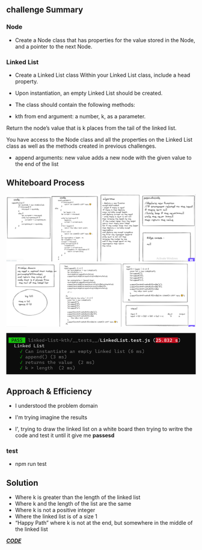  ## challenge Summary

### Node
* Create a Node class that has properties for the value stored in the Node, and a pointer to the next Node.

### Linked List
* Create a Linked List class Within your Linked List class, include a head property.

* Upon instantiation, an empty Linked List should be created.
* The class should contain the following methods:
* kth from end
argument: a number, k, as a parameter.

Return the node’s value that is k places from the tail of the linked list.

You have access to the Node class and all the properties on the Linked List class as well as the methods created in previous challenges.

*  append
arguments: new value
adds a new node with the given value to the end of the list

## Whiteboard Process

![whiteboard1](/javascript/linked-list-kth/images/whiteboard1.png)
![whiteboard2](/javascript/linked-list-kth/images/whiteboard2.png)

![whiteboard3](/javascript/linked-list-kth/images/test.png)


## Approach & Efficiency
* I understood the problem domain

* I'm trying imagine the results 

* I', trying to draw the linked list on a white board then trying to writre the code and test it until it give me **passesd**

### test 

* npm run test

## Solution

 * Where k is greater than the length of the linked list
* Where k and the length of the list are the same
* Where k is not a positive integer
* Where the linked list is of a size 1
* “Happy Path” where k is not at the end, but somewhere in the middle of the linked list



***[CODE](/javascript/linked-list-kth)***